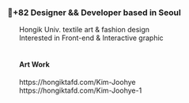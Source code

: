 


  <H3>🌷+82 Designer && Developer based in Seoul<br></H3>
  <ol>Hongik Univ. textile art & fashion design<br>
    Interested in Front-end & Interactive graphic<br><br></ol>
	<ol><H4>Art Work<H4></ol>
	<ol>https://hongiktafd.com/Kim-Joohye<br>
https://hongiktafd.com/Kim-Joohye-1</ol>


